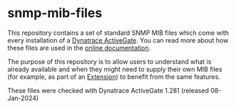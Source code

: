 # snmp-mib-files

This repository contains a set of standard SNMP MIB files which come with every installation of a
[Dynatrace ActiveGate](https://www.dynatrace.com/support/help/setup-and-configuration/dynatrace-activegate).
You can read more about how these files are used in the
[online documentation](https://www.dynatrace.com/support/help/shortlink/snmp-extensions-reference#mib-files).

The purpose of this repository is to allow users to understand what is already available and when
they might need to supply their own MIB files (for example, as part of an
[Extension](https://www.dynatrace.com/support/help/extend-dynatrace/extensions20/data-sources/snmp-extensions))
to benefit from the same features.

These files were checked with Dynatrace ActiveGate 1.281 (released 08-Jan-2024)
